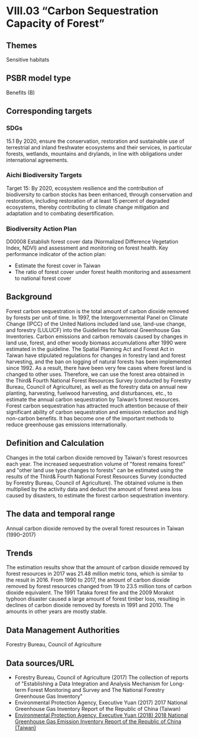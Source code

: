 # VIII.03 “Carbon Sequestration Capacity of Forest”

<script type="text/javascript" src="http://cdn.mathjax.org/mathjax/latest/MathJax.js?config=TeX-AMS-MML_HTMLorMML"></script>

## Themes
Sensitive habitats
## PSBR model type
Benefits (B)
## Corresponding targets
### SDGs
15.1 By 2020, ensure the conservation, restoration and sustainable use of terrestrial and inland freshwater ecosystems and their services, in particular forests, wetlands, mountains and drylands, in line with obligations under international agreements.
### Aichi Biodiversity Targets
Target 15: By 2020, ecosystem resilience and the contribution of biodiversity to carbon stocks has been enhanced, through conservation and restoration, including restoration of at least 15 percent of degraded ecosystems, thereby contributing to climate change mitigation and adaptation and to combating desertification.
### Biodiversity Action Plan
D00008 Establish forest cover data (Normalized Difference Vegetation Index, NDVI) and assessment and monitoring on forest health. Key performance indicator of the action plan:
* Estimate the forest cover in Taiwan
* The ratio of forest cover under forest health monitoring and assessment to national forest cover
## Background
Forest carbon sequestration is the total amount of carbon dioxide removed by forests per unit of time. In 1997, the Intergovernmental Panel on Climate Change (IPCC) of the United Nations included land use, land-use change, and forestry (LULUCF) into the Guidelines for National Greenhouse Gas Inventories. Carbon emissions and carbon removals caused by changes in land use, forest, and other woody biomass accumulations after 1990 were estimated in the guideline. The Spatial Planning Act and Forest Act in Taiwan have stipulated regulations for changes in forestry land and forest harvesting, and the ban on logging of natural forests has been implemented since 1992. As a result, there have been very few cases where forest land is changed to other uses. Therefore, we can use the forest area obtained in the Third& Fourth National Forest Resources Survey (conducted by Forestry Bureau, Council of Agriculture), as well as the forestry data on annual new planting, harvesting, fuelwood harvesting, and disturbances, etc., to estimate the annual carbon sequestration by Taiwan’s forest resources. Forest carbon sequestration has attracted much attention because of their significant ability of carbon sequestration and emission reduction and high non-carbon benefits. It has become one of the important methods to reduce greenhouse gas emissions internationally.
## Definition and Calculation
Changes in the total carbon dioxide removed by Taiwan's forest resources each year. The increased sequestration volume of "forest remains forest" and "other land use type changes to forests" can be estimated using the results of the Third& Fourth National Forest Resources Survey (conducted by Forestry Bureau, Council of Agriculture). The obtained volume is then multiplied by the activity data and deduct the amount of forest area loss caused by disasters, to estimate the forest carbon sequestration inventory.
## The data and temporal range
Annual carbon dioxide removed by the overall forest resources in Taiwan (1990–2017)
## Trends
The estimation results show that the amount of carbon dioxide removed by forest resources in 2017 was 21.48 million metric tons, which is similar to the result in 2016. From 1990 to 2017, the amount of carbon dioxide removed by forest resources changed from 19 to 23.5 million tons of carbon dioxide equivalent. The 1991 Tataka forest fire and the 2009 Morakot typhoon disaster caused a large amount of forest timber loss, resulting in declines of carbon dioxide removed by forests in 1991 and 2010. The amounts in other years are mostly stable.
## Data Management Authorities
Forestry Bureau, Council of Agriculture
## Data sources/URL
* Forestry Bureau, Council of Agriculture (2017) The collection of reports of "Establishing a Data Integration and Analysis Mechanism for Long-term Forest Monitoring and Survey and The National Forestry Greenhouse Gas Inventory"
* Environmental Protection Agency, Executive Yuan (2017) 2017 National Greenhouse Gas Inventory Report of the Republic of China (Taiwan)
* [Environmental Protection Agency, Executive Yuan (2018) 2018 National Greenhouse Gas Emission Inventory Report of the Republic of China (Taiwan)](http://unfccc.saveoursky.org.tw/2018nir/tw_nir_2018.php)